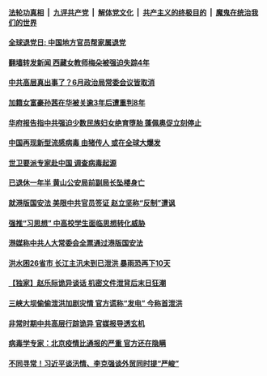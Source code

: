 ####  [法轮功真相](../../../../basic/blob/master/README.md?t=07010401) &nbsp;|&nbsp; [九评共产党](../../../../9ping.md/blob/master/README.md?t=07010401) &nbsp;|&nbsp; [解体党文化](../../../../jtdwh.md/blob/master/README.md?t=07010401)  &nbsp;|&nbsp; [共产主义的终极目的](../../../../gczydzjmd.md/blob/master/README.md?t=07010401) &nbsp;|&nbsp; [魔鬼在统治我们的世界](../../../../mgztzwmdsj.md/blob/master/README.md?t=07010401) 

#### [全球退党日: 中国地方官员帮家属退党](../pages/soh5/395860.md?t=07010401) 
#### [翻墙转发新闻 西藏女教师梅朵被强迫失踪4年](../pages/soh5/395755.md?t=07010401) 
#### [中共高层真出事了？6月政治局常委会议皆取消](../pages/soh5/395809.md?t=07010401) 
#### [加籍女富豪孙茜在华被关逾3年后遭重判8年](../pages/soh5/395779.md?t=07010401) 
#### [华府报告指中共强迫少数民族妇女绝育堕胎 蓬佩奥促立刻停止](../pages/soh5/395737.md?t=07010401) 
#### [中国再现新型流感病毒  由猪传人 或在全球大爆发](../pages/soh5/395728.md?t=07010401) 
#### [世卫要派专家赴中国 调查病毒起源](../pages/soh5/395692.md?t=07010401) 
#### [已退休一年半 黄山公安局前副局长坠楼身亡](../pages/soh5/395650.md?t=07010401) 
#### [就港版国安法 美限中共官员签证 赵立坚称“反制”遭讽](../pages/soh5/395686.md?t=07010401) 
#### [强推“习思想” 中高校学生面临思想转化威胁](../pages/soh5/395644.md?t=07010401) 
#### [港媒称中共人大常委会全票通过港版国安法](../pages/soh5/395662.md?t=07010401) 
#### [洪水困26省市 长江主汛未到已泄洪 暴雨恐再下10天](../pages/soh5/395647.md?t=07010401) 
#### [【独家】赵乐际诡异谈话 机密文件泄背后末日狂潮 ](../pages/soh5/395509.md?t=07010401) 
#### [三峡大坝偷偷泄洪加剧灾情 官方谎称“发电” 今称首泄洪](../pages/soh5/395488.md?t=07010401) 
#### [非常时期中共高层行踪诡异 官媒报导透玄机](../pages/soh5/395419.md?t=07010401) 
#### [ 病毒学专家：北京疫情比通报的严重 官方还在隐瞒](../pages/soh5/395374.md?t=07010401) 
#### [不同寻常！习近平谈汛情、李克强谈外贸同时提“严峻”](../pages/soh5/395371.md?t=07010401) 
